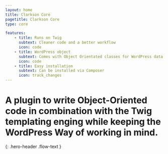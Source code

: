 ```yaml
---
layout: home
title: Clarkson Core
pagetitle: Clarkson Core
type: core

features:
    - title: Runs on Twig
      subtext: Cleaner code and a better workflow
      icon: code
    - title: WordPress object
      subtext: Comes with Object Orientated classes for WordPress data types
      icon: code
    - title: Easy installation
      subtext: Can be installed via Composer
      icon: track_changes
---
```

# A plugin to write Object-Oriented code in combination with the Twig templating enging while keeping the WordPress Way of working in mind.
{: .hero-header .flow-text }
